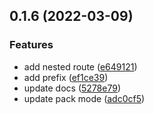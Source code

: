 ## 0.1.6 (2022-03-09)

### Features

- add nested route ([e649121](https://github.com/paul-xiao/pxui/commit/e64912183f4a797b7601d2a48dc91dea235e6473))
- add prefix ([ef1ce39](https://github.com/paul-xiao/pxui/commit/ef1ce39fef8ed005fa6cb7c1aa9bb2cc55d280aa))
- update docs ([5278e79](https://github.com/paul-xiao/pxui/commit/5278e7959f05701b566f32a67d8d39e5ec18d887))
- update pack mode ([adc0cf5](https://github.com/paul-xiao/pxui/commit/adc0cf51d11bc24cc1e11478fa7f73f54bb97a6b))
